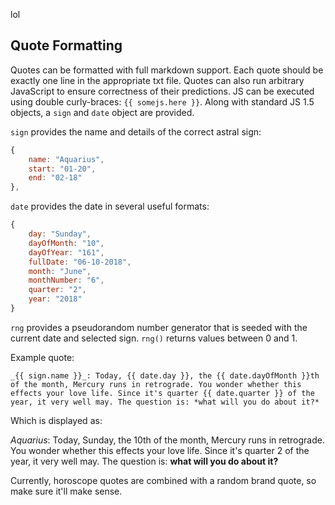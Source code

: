 lol


## Quote Formatting

Quotes can be formatted with full markdown support. Each quote should be exactly one line in the
appropriate txt file. Quotes can also run arbitrary JavaScript to ensure correctness of their
predictions. JS can be executed using double curly-braces: `{{ somejs.here }}`. Along with standard
JS 1.5 objects, a `sign` and `date` object are provided. 

`sign` provides the name and details of the correct astral sign:

```javascript
{
    name: "Aquarius",
    start: "01-20",
    end: "02-18"
},
```

`date` provides the date in several useful formats:

```javascript
{
    day: "Sunday",
    dayOfMonth: "10",
    dayOfYear: "161",
    fullDate: "06-10-2018",
    month: "June",
    monthNumber: "6",
    quarter: "2",
    year: "2018"
}
```

`rng` provides a pseudorandom number generator that is seeded with the current date and selected sign. `rng()` returns values between 0 and 1.

Example quote:

```
_{{ sign.name }}_: Today, {{ date.day }}, the {{ date.dayOfMonth }}th of the month, Mercury runs in retrograde. You wonder whether this effects your love life. Since it's quarter {{ date.quarter }} of the year, it very well may. The question is: *what will you do about it?*
```

Which is displayed as:

_Aquarius_: Today, Sunday, the 10th of the month, Mercury runs in retrograde. You wonder whether this effects your love life. Since it's quarter 2 of the year, it very well may. The question is: **what will you do about it?**


Currently, horoscope quotes are combined with a random brand quote, so make sure it'll make sense.
